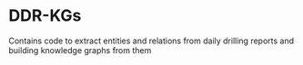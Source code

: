 # DDR-KGs

Contains code to extract entities and relations from daily drilling reports and building knowledge graphs from them
